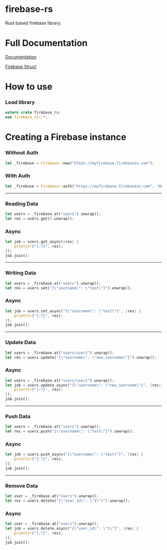 # firebase-rs

Rust based firebase library.

# Full Documentation
[Documentation](https://docs.rs/firebase-rs/1.0.1/firebase_rs/)

[Firebase Struct](https://docs.rs/firebase-rs/1.0.1/firebase_rs/struct.Firebase.html)

# How to use

### Load library
````rust
extern crate firebase_rs;
use firebase_rs::*;
````

# Creating a Firebase instance

### Without Auth
````rust
let _firebase = Firebase::new("https://myfirebase.firebaseio.com");
````

### With Auth
````rust
let _firebase = Firebase::auth("https://myfirebase.firebaseio.com", "AUTH_KEY");
````

---

### Reading Data
````rust
let users = _firebase.at("users").unwrap();
let res = users.get().unwrap();
````
### Async
````rust
let job = users.get_async(|res| {
    println!("{:?}", res);
});
job.join();
````

---

### Writing Data
````rust
let users = _firebase.at("users").unwrap();
let res = users.set("{\"username\": \"test\"}").unwrap();
````
### Async
````rust
let job = users.set_async("{\"username\": \"test\"}", |res| {
    println!("{:?}", res);
});
job.join();
````

---

### Update Data
````rust
let users = _firebase.at("users/user1").unwrap();
let res = users.update("{\"username\": \"new_username\"}").unwrap();
````
### Async
````rust
let users = _firebase.at("users/user1").unwrap();
let job = users.update_async("{\"username\": \"new_username\"}", |res| {
    println!("{:?}", res);
});
job.join();
````

---

### Push Data
````rust
let users = _firebase.at("users").unwrap();
let res = users.push("{\"username\": \"test\"}").unwrap();
````
### Async
````rust
let job = users.push_async("{\"username\": \"test\"}", |res| {
    println!("{:?}", res);
});
job.join();
````

---

### Remove Data
````rust
let user = _firebase.at("users").unwrap();
let res = users.delete("{\"user_id\": \"1\"}").unwrap();
````
### Async
````rust
let user = _firebase.at("users").unwrap();
let job = users.delete_async("{\"user_id\": \"1\"}", |res| {
    println!("{:?}", res);
});
job.join();
````







